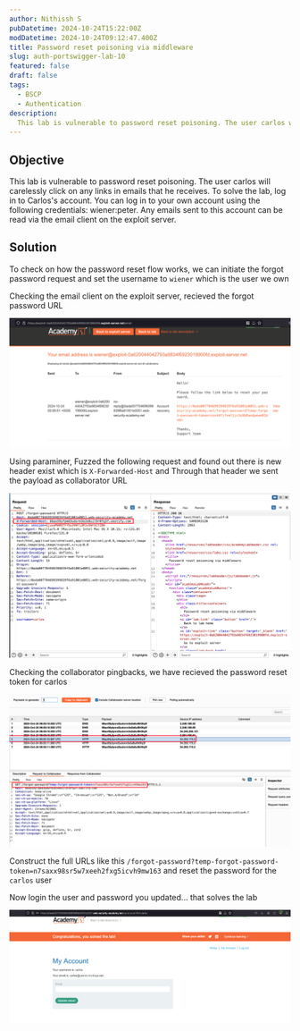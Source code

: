 ```yaml
---
author: Nithissh S
pubDatetime: 2024-10-24T15:22:00Z
modDatetime: 2024-10-24T09:12:47.400Z
title: Password reset poisoning via middleware
slug: auth-portswigger-lab-10
featured: false
draft: false
tags:
  - BSCP
  - Authentication
description:
  This lab is vulnerable to password reset poisoning. The user carlos will carelessly click on any links in emails that he receives. To solve the lab, log in to Carlos's account. You can log in to your own account using the following credentials wiener:peter. Any emails sent to this account can be read via the email client on the exploit server. 
---
```


## Objective 

This lab is vulnerable to password reset poisoning. The user carlos will carelessly click on any links in emails that he receives. To solve the lab, log in to Carlos's account. You can log in to your own account using the following credentials: wiener:peter. Any emails sent to this account can be read via the email client on the exploit server. 

## Solution 

To check on how the password reset flow works, we can initiate the forgot password request and set the username to `wiener` which is the user we own 

Checking the email client on the exploit server, recieved the forgot password URL 

![](../../assets/images/bscp/auth/AUTH-47.png)

Using paraminer, Fuzzed the following request and found out there is new header exist which is `X-Forwarded-Host` and Through that header we sent the payload as collaborator URL 

![](../../assets/images/bscp/auth/auth-48.png)

Checking the collaborator pingbacks, we have recieved the password reset token for carlos 

![](../../assets/images/bscp/auth/auth-49.png)

Construct the full URLs like this `/forgot-password?temp-forgot-password-token=n7saxx98sr5w7xeeh2fxg5icvh9mw163` and reset the password for the `carlos` user 

Now login the user and password you updated... that solves the lab 

![](../../assets/images/bscp/auth/auth-50.png)